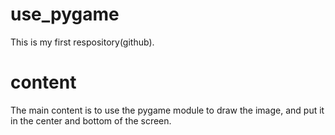 # use_pygame
This is my first respository(github).
# content
The main content is to use the pygame module to draw the image, and put it in the center and bottom of the screen.
